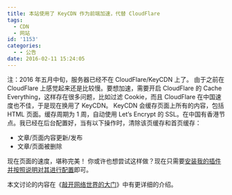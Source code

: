 ```yaml
---
title: 本站使用了 KeyCDN 作为前端加速，代替 CloudFlare
tags:
  - CDN
  - 网站
id: '1153'
categories:
  - - 公告
date: 2016-02-11 15:24:05
---
```


注：2016 年五月中旬，服务器已经不在 CloudFlare/KeyCDN 上了。 由于之前在 CloudFlare 上感觉起来还是比较慢。要想加速，需要开启 CloudFlare 的 Cache Everything，这样存在很多问题，比如过滤 Cookie，而且 CloudFlare 在中国速度也不佳，于是现在换用了 KeyCDN。 KeyCDN 会缓存页面上所有的内容，包括 HTML 页面。缓存周期为 1 周，自动使用 Let’s Encrypt 的 SSL。在中国有香港节点。我已经在后台配置好，当有以下操作时，清除该页缓存和首页缓存：

*   文章/页面内容更新/发布
*   文章/页面被删除

现在页面的速度，堪称完美！ 你或许也想尝试这样做？现在只需要[安装我的插件并按照说明对其进行配置](https://wordpress.org/plugins/full-site-cache-kc/)即可。 

本文讨论的内容在《[敲开网络世界的大门](https://j.youzan.com/fzAiLY)》中有更详细的介绍。